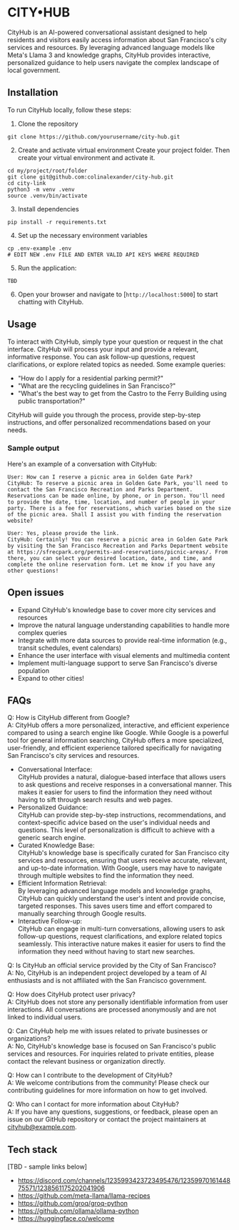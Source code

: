 # CITY&#8226;HUB

CityHub is an AI-powered conversational assistant designed to help residents and visitors easily access information about San Francisco's city services and resources. By leveraging advanced language models like Meta's Llama 3 and knowledge graphs, CityHub provides interactive, personalized guidance to help users navigate the complex landscape of local government.

## Installation

To run CityHub locally, follow these steps:

1. Clone the repository
```
git clone https://github.com/yourusername/city-hub.git
```

2. Create and activate virtual environment
Create your project folder. Then create your virtual environment and activate it.

```
cd my/project/root/folder
git clone git@github.com:colinalexander/city-hub.git
cd city-link
python3 -m venv .venv
source .venv/bin/activate
```

3. Install dependencies
```
pip install -r requirements.txt
```

4. Set up the necessary environment variables
```
cp .env-example .env
# EDIT NEW .env FILE AND ENTER VALID API KEYS WHERE REQUIRED
```

5. Run the application:
```
TBD
```

6. Open your browser and navigate to [`http://localhost:5000`] to start chatting with CityHub.

## Usage

To interact with CityHub, simply type your question or request in the chat interface. CityHub will process your input and provide a relevant, informative response. You can ask follow-up questions, request clarifications, or explore related topics as needed.
Some example queries:

- "How do I apply for a residential parking permit?"
- "What are the recycling guidelines in San Francisco?"
- "What's the best way to get from the Castro to the Ferry Building using public transportation?"

CityHub will guide you through the process, provide step-by-step instructions, and offer personalized recommendations based on your needs.

### Sample output

Here's an example of a conversation with CityHub:
```
User: How can I reserve a picnic area in Golden Gate Park?
CityHub: To reserve a picnic area in Golden Gate Park, you'll need to contact the San Francisco Recreation and Parks Department. Reservations can be made online, by phone, or in person. You'll need to provide the date, time, location, and number of people in your party. There is a fee for reservations, which varies based on the size of the picnic area. Shall I assist you with finding the reservation website?

User: Yes, please provide the link.
CityHub: Certainly! You can reserve a picnic area in Golden Gate Park by visiting the San Francisco Recreation and Parks Department website at https://sfrecpark.org/permits-and-reservations/picnic-areas/. From there, you can select your desired location, date, and time, and complete the online reservation form. Let me know if you have any other questions!
```

## Open issues

- Expand CityHub's knowledge base to cover more city services and resources
- Improve the natural language understanding capabilities to handle more complex queries
- Integrate with more data sources to provide real-time information (e.g., transit schedules, event calendars)
- Enhance the user interface with visual elements and multimedia content
- Implement multi-language support to serve San Francisco's diverse population
- Expand to other cities!

## FAQs

Q: How is CityHub different from Google?\
A:  CityHub offers a more personalized, interactive, and efficient experience compared to using a search engine like Google. While Google is a powerful tool for general information searching, CityHub offers a more specialized, user-friendly, and efficient experience tailored specifically for navigating San Francisco's city services and resources.
- Conversational Interface: \
  CityHub provides a natural, dialogue-based interface that allows users to ask questions and receive responses in a conversational manner. This makes it easier for users to find the information they need without having to sift through search results and web pages.
- Personalized Guidance: \
  CityHub can provide step-by-step instructions, recommendations, and context-specific advice based on the user's individual needs and questions. This level of personalization is difficult to achieve with a generic search engine.
- Curated Knowledge Base: \
  CityHub's knowledge base is specifically curated for San Francisco city services and resources, ensuring that users receive accurate, relevant, and up-to-date information. With Google, users may have to navigate through multiple websites to find the information they need.
- Efficient Information Retrieval: \
  By leveraging advanced language models and knowledge graphs, CityHub can quickly understand the user's intent and provide concise, targeted responses. This saves users time and effort compared to manually searching through Google results.
- Interactive Follow-up: \
  CityHub can engage in multi-turn conversations, allowing users to ask follow-up questions, request clarifications, and explore related topics seamlessly. This interactive nature makes it easier for users to find the information they need without having to start new searches.
  
Q: Is CityHub an official service provided by the City of San Francisco?\
A: No, CityHub is an independent project developed by a team of AI enthusiasts and is not affiliated with the San Francisco government.

Q: How does CityHub protect user privacy?\
A: CityHub does not store any personally identifiable information from user interactions. All conversations are processed anonymously and are not linked to individual users.

Q: Can CityHub help me with issues related to private businesses or organizations?\
A: No, CityHub's knowledge base is focused on San Francisco's public services and resources. For inquiries related to private entities, please contact the relevant business or organization directly.

Q: How can I contribute to the development of CityHub?\
A: We welcome contributions from the community! Please check our contributing guidelines for more information on how to get involved.

Q: Who can I contact for more information about CityHub?\
A: If you have any questions, suggestions, or feedback, please open an issue on our GitHub repository or contact the project maintainers at cityhub@example.com.

## Tech stack

[TBD - sample links below]
- https://discord.com/channels/1235993423723495476/1235997016144875571/1238561175202041906
- https://github.com/meta-llama/llama-recipes
- https://github.com/groq/groq-python
- https://github.com/ollama/ollama-python
- https://huggingface.co/welcome
